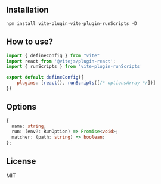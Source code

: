 ## Installation
```
npm install vite-plugin-vite-plugin-runScripts -D
```

## How to use?
```js
import { defineConfig } from "vite"
import react from '@vitejs/plugin-react';
import { runScripts } from 'vite-plugin-runScripts'

export default defineConfig({
	plugins: [react(), runScripts([/* optionsArray */])]
})
```

## Options
```ts
{
  name: string;
  run: (env?: RunOption) => Promise<void>;
  matcher: (path: string) => boolean;
};
```

## License
MIT